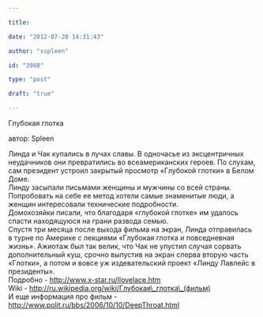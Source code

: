 ```yaml
---

title:

date: "2012-07-20 14:31:43"

author: "sspleen"

id: "3988"

type: "post"

draft: "true"

---
```

Глубокая глотка  
  
автор: Spleen  
  
Линда и Чак купались в лучах славы. В одночасье из эксцентричных неудачников они превратились во всеамериканских героев. По слухам, сам президент устроил закрытый просмотр «Глубокой глотки» в Белом Доме.  
Линду засыпали письмами женщины и мужчины со всей страны. Попробовать на себе ее метод хотели самые знаменитые люди, а женщин интересовали технические подробности.  
Домохозяйки писали, что благодаря «глубокой глотке» им удалось спасти находящуюся на грани развода семью.  
Спустя три месяца после выхода фильма на экран, Линда отправилась в турне по Америке с лекциями «Глубокая глотка и повседневная жизнь». Ажиотаж был так велик, что Чак не упустил случая сорвать дополнительный куш, срочно выпустив на экран сперва вторую часть «Глотки», а потом и вовсе уж издевательский проект «Линду Лавлейс в президенты».  
Подробно - http://www.x-star.ru/llovelace.htm  
Wiki - http://ru.wikipedia.org/wiki/Глубокая\_глотка\_(фильм)  
И еще информация про фильм - http://www.polit.ru/bbs/2006/10/10/DeepThroat.html
